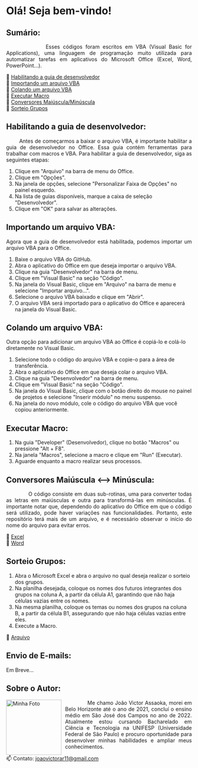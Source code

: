 # Olá! Seja bem-vindo!
## Sumário:
<p align="justify">
&nbsp;&nbsp;&nbsp;&nbsp;&nbsp;&nbsp;&nbsp;&nbsp;&nbsp;&nbsp;&nbsp;&nbsp;
Esses códigos foram escritos em VBA (Visual Basic for Applications), uma linguagem de programação muito utilizada para automatizar tarefas em aplicativos do Microsoft Office (Excel, Word, PowerPoint...).</p>

🔹 [Habilitando a guia de desenvolvedor](https://github.com/Assaoka/Kit-de-Ferramentas-VBA/blob/main/README.md#habilitando-a-guia-de-desenvolvedor)
<br>🔹 [Importando um arquivo VBA](https://github.com/Assaoka/Kit-de-Ferramentas-VBA/blob/main/README.md#importando-um-arquivo-vba)
<br>🔹 [Colando um arquivo VBA](https://github.com/Assaoka/Kit-de-Ferramentas-VBA/blob/main/README.md#colando-um-arquivo-vba)
<br>🔹 [Executar Macro](https://github.com/Assaoka/Kit-de-Ferramentas-VBA/blob/main/README.md#executar-macro)
<br>🔸 [Conversores Maiúscula/Minúscula](https://github.com/Assaoka/Kit-de-Ferramentas-VBA/blob/main/README.md#conversores-mai%C3%BAscula----min%C3%BAscula)
<br>🔸 [Sorteio Grupos](https://github.com/Assaoka/Kit-de-Ferramentas-VBA/blob/main/README.md#sorteio-grupos)



## Habilitando a guia de desenvolvedor:
<p align="justify">
&nbsp;&nbsp;&nbsp;&nbsp;&nbsp;&nbsp;&nbsp;
Antes de começarmos a baixar o arquivo VBA, é importante habilitar a guia de desenvolvedor no Office. Essa guia contém ferramentas para trabalhar com macros e VBA. Para habilitar a guia de desenvolvedor, siga as seguintes etapas:

1.  Clique em "Arquivo" na barra de menu do Office.
2.  Clique em "Opções".
3.  Na janela de opções, selecione "Personalizar Faixa de Opções" no painel esquerdo.
4.  Na lista de guias disponíveis, marque a caixa de seleção "Desenvolvedor".
5.  Clique em "OK" para salvar as alterações.
</p>



## Importando um arquivo VBA:
<p align="justify">
Agora que a guia de desenvolvedor está habilitada, podemos importar um arquivo VBA para o Office.

1.  Baixe o arquivo VBA do GitHub.
2.  Abra o aplicativo do Office em que deseja importar o arquivo VBA.
3.  Clique na guia "Desenvolvedor" na barra de menu.
4.  Clique em "Visual Basic" na seção "Código".
5.  Na janela do Visual Basic, clique em "Arquivo" na barra de menu e selecione "Importar arquivo...".
6.  Selecione o arquivo VBA baixado e clique em "Abrir".
7.  O arquivo VBA será importado para o aplicativo do Office e aparecerá na janela do Visual Basic.
    </p>



## Colando um arquivo VBA:
Outra opção para adicionar um arquivo VBA ao Office é copiá-lo e colá-lo diretamente no Visual Basic.
1.  Selecione todo o código do arquivo VBA e copie-o para a área de transferência.    
2.  Abra o aplicativo do Office em que deseja colar o arquivo VBA.
3.  Clique na guia "Desenvolvedor" na barra de menu.
4.  Clique em "Visual Basic" na seção "Código".
5.  Na janela do Visual Basic, clique com o botão direito do mouse no painel de projetos e selecione "Inserir módulo" no menu suspenso.
6.  Na janela do novo módulo, cole o código do arquivo VBA que você copiou anteriormente.



## Executar Macro:
1. Na guia "Developer" (Desenvolvedor), clique no botão "Macros" ou pressione "Alt + F8".
2. Na janela "Macros", selecione a macro e clique em "Run" (Executar).
3. Aguarde enquanto a macro realizar seus processos.



##  Conversores Maiúscula <--> Minúscula:
<p align="justify">
&nbsp;&nbsp;&nbsp;&nbsp;&nbsp;&nbsp;&nbsp;&nbsp;&nbsp;&nbsp;&nbsp;&nbsp;
O código consiste em duas sub-rotinas, uma para converter todas as letras em maiúsculas e outra para transformá-las em minúsculas. É importante notar que, dependendo do aplicativo do Office em que o código será utilizado, pode haver variações nas funcionalidades. Portanto, este repositório terá mais de um arquivo, e é necessário observar o início do nome do arquivo para evitar erros.</p>

🔹 [Excel](https://github.com/Assaoka/Conversor-MAIUSCULA-minuscula/blob/main/Excel-ConversorMaiusculaMinuscula.bas)
<br>🔹 [Word](https://github.com/Assaoka/Conversor-MAIUSCULA-minuscula/blob/main/Word-ConversorMaiusculaMinuscula.bas)



## Sorteio Grupos:
1. Abra o Microsoft Excel e abra o arquivo no qual deseja realizar o sorteio dos grupos.
2. Na planilha desejada, coloque os nomes dos futuros integrantes dos grupos na coluna A, a partir da célula A1, garantindo que não haja células vazias entre os nomes.
3. Na mesma planilha, coloque os temas ou nomes dos grupos na coluna B, a partir da célula B1, assegurando que não haja células vazias entre eles.
4. Execute a Macro.

🔹 [Arquivo](https://github.com/Assaoka/Kit-de-Ferramentas-VBA/edit/main/README.md#executar-macro)



## Envio de E-mails:
Em Breve...



##  Sobre o Autor:
<img src="https://avatars.githubusercontent.com/u/130188340?s=200&u=83c9d36fc760730d693236248c76d9464e4b92fc&v=4" alt="Minha Foto" align="left" width="150em" height="150em" style="margin-right: 10px">

<p align="justify">&nbsp;&nbsp;&nbsp;&nbsp;&nbsp;&nbsp;&nbsp;&nbsp;&nbsp;&nbsp;&nbsp;&nbsp; 
Me chamo João Victor Assaoka, morei em Belo Horizonte até o ano de 2021, concluí o ensino médio em São José dos Campos no ano de 2022. Atualmente estou cursando Bacharelado em Ciência e Tecnologia na UNIFESP (Universidade Federal de São Paulo) e procuro oportunidade para desenvolver minhas habilidades e ampliar meus conhecimentos.

📫 Contato: joaovictorar11@gmail.com
</p>
